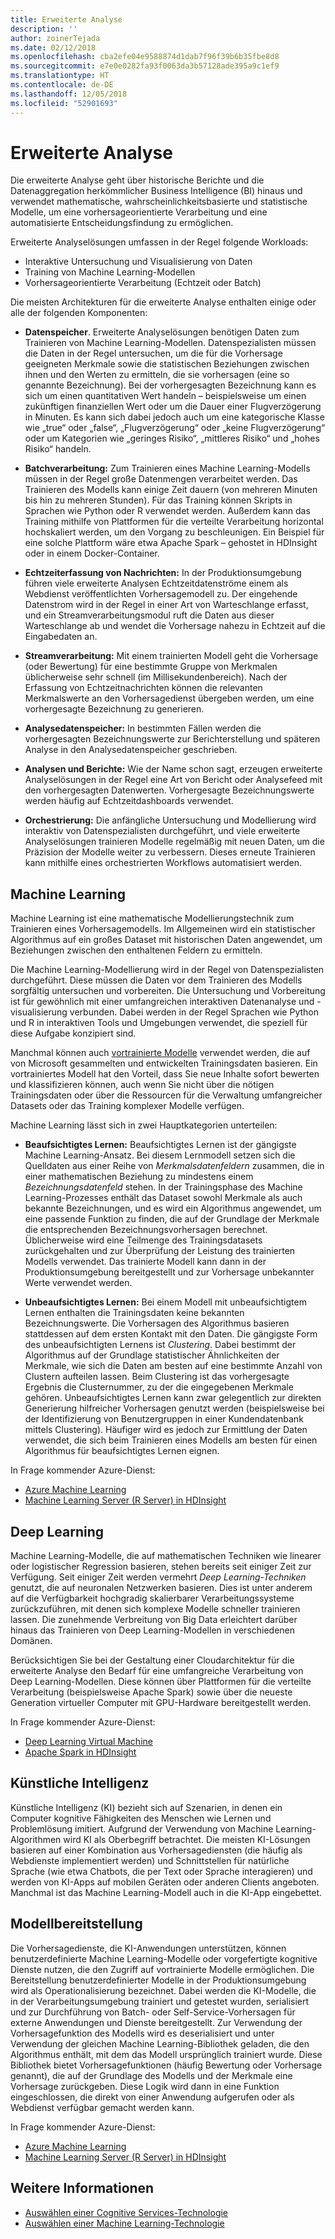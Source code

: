 ```yaml
---
title: Erweiterte Analyse
description: ''
author: zoinerTejada
ms.date: 02/12/2018
ms.openlocfilehash: cba2efe04e9588874d1dab7f96f39b6b35fbe8d8
ms.sourcegitcommit: e7e0e0282fa93f0063da3b57128ade395a9c1ef9
ms.translationtype: HT
ms.contentlocale: de-DE
ms.lasthandoff: 12/05/2018
ms.locfileid: "52901693"
---
```

# <a name="advanced-analytics"></a>Erweiterte Analyse

Die erweiterte Analyse geht über historische Berichte und die Datenaggregation herkömmlicher Business Intelligence (BI) hinaus und verwendet mathematische, wahrscheinlichkeitsbasierte und statistische Modelle, um eine vorhersageorientierte Verarbeitung und eine automatisierte Entscheidungsfindung zu ermöglichen.

Erweiterte Analyselösungen umfassen in der Regel folgende Workloads:

* Interaktive Untersuchung und Visualisierung von Daten
* Training von Machine Learning-Modellen
* Vorhersageorientierte Verarbeitung (Echtzeit oder Batch)

Die meisten Architekturen für die erweiterte Analyse enthalten einige oder alle der folgenden Komponenten:

* **Datenspeicher**. Erweiterte Analyselösungen benötigen Daten zum Trainieren von Machine Learning-Modellen. Datenspezialisten müssen die Daten in der Regel untersuchen, um die für die Vorhersage geeigneten Merkmale sowie die statistischen Beziehungen zwischen ihnen und den Werten zu ermitteln, die sie vorhersagen (eine so genannte Bezeichnung). Bei der vorhergesagten Bezeichnung kann es sich um einen quantitativen Wert handeln – beispielsweise um einen zukünftigen finanziellen Wert oder um die Dauer einer Flugverzögerung in Minuten. Es kann sich dabei jedoch auch um eine kategorische Klasse wie „true“ oder „false“, „Flugverzögerung“ oder „keine Flugverzögerung“ oder um Kategorien wie „geringes Risiko“, „mittleres Risiko“ und „hohes Risiko“ handeln.

* **Batchverarbeitung:** Zum Trainieren eines Machine Learning-Modells müssen in der Regel große Datenmengen verarbeitet werden. Das Trainieren des Modells kann einige Zeit dauern (von mehreren Minuten bis hin zu mehreren Stunden). Für das Training können Skripts in Sprachen wie Python oder R verwendet werden. Außerdem kann das Training mithilfe von Plattformen für die verteilte Verarbeitung horizontal hochskaliert werden, um den Vorgang zu beschleunigen. Ein Beispiel für eine solche Plattform wäre etwa Apache Spark – gehostet in HDInsight oder in einem Docker-Container.

* **Echtzeiterfassung von Nachrichten:** In der Produktionsumgebung führen viele erweiterte Analysen Echtzeitdatenströme einem als Webdienst veröffentlichten Vorhersagemodell zu. Der eingehende Datenstrom wird in der Regel in einer Art von Warteschlange erfasst, und ein Streamverarbeitungsmodul ruft die Daten aus dieser Warteschlange ab und wendet die Vorhersage nahezu in Echtzeit auf die Eingabedaten an.  

* **Streamverarbeitung:** Mit einem trainierten Modell geht die Vorhersage (oder Bewertung) für eine bestimmte Gruppe von Merkmalen üblicherweise sehr schnell (im Millisekundenbereich). Nach der Erfassung von Echtzeitnachrichten können die relevanten Merkmalswerte an den Vorhersagedienst übergeben werden, um eine vorhergesagte Bezeichnung zu generieren.

* **Analysedatenspeicher:** In bestimmten Fällen werden die vorhergesagten Bezeichnungswerte zur Berichterstellung und späteren Analyse in den Analysedatenspeicher geschrieben.

* **Analysen und Berichte:** Wie der Name schon sagt, erzeugen erweiterte Analyselösungen in der Regel eine Art von Bericht oder Analysefeed mit den vorhergesagten Datenwerten. Vorhergesagte Bezeichnungswerte werden häufig auf Echtzeitdashboards verwendet.

* **Orchestrierung:** Die anfängliche Untersuchung und Modellierung wird interaktiv von Datenspezialisten durchgeführt, und viele erweiterte Analyselösungen trainieren Modelle regelmäßig mit neuen Daten, um die Präzision der Modelle weiter zu verbessern. Dieses erneute Trainieren kann mithilfe eines orchestrierten Workflows automatisiert werden.

## <a name="machine-learning"></a>Machine Learning
Machine Learning ist eine mathematische Modellierungstechnik zum Trainieren eines Vorhersagemodells. Im Allgemeinen wird ein statistischer Algorithmus auf ein großes Dataset mit historischen Daten angewendet, um Beziehungen zwischen den enthaltenen Feldern zu ermitteln.

Die Machine Learning-Modellierung wird in der Regel von Datenspezialisten durchgeführt. Diese müssen die Daten vor dem Trainieren des Modells sorgfältig untersuchen und vorbereiten. Die Untersuchung und Vorbereitung ist für gewöhnlich mit einer umfangreichen interaktiven Datenanalyse und -visualisierung verbunden. Dabei werden in der Regel Sprachen wie Python und R in interaktiven Tools und Umgebungen verwendet, die speziell für diese Aufgabe konzipiert sind.

Manchmal können auch [vortrainierte Modelle](/machine-learning-server/install/microsoftml-install-pretrained-models) verwendet werden, die auf von Microsoft gesammelten und entwickelten Trainingsdaten basieren. Ein vortrainiertes Modell hat den Vorteil, dass Sie neue Inhalte sofort bewerten und klassifizieren können, auch wenn Sie nicht über die nötigen Trainingsdaten oder über die Ressourcen für die Verwaltung umfangreicher Datasets oder das Training komplexer Modelle verfügen.

Machine Learning lässt sich in zwei Hauptkategorien unterteilen:

* **Beaufsichtigtes Lernen:** Beaufsichtigtes Lernen ist der gängigste Machine Learning-Ansatz. Bei diesem Lernmodell setzen sich die Quelldaten aus einer Reihe von *Merkmalsdatenfeldern* zusammen, die in einer mathematischen Beziehung zu mindestens einem *Bezeichnungsdatenfeld* stehen. In der Trainingsphase des Machine Learning-Prozesses enthält das Dataset sowohl Merkmale als auch bekannte Bezeichnungen, und es wird ein Algorithmus angewendet, um eine passende Funktion zu finden, die auf der Grundlage der Merkmale die entsprechenden Bezeichnungsvorhersagen berechnet. Üblicherweise wird eine Teilmenge des Trainingsdatasets zurückgehalten und zur Überprüfung der Leistung des trainierten Modells verwendet. Das trainierte Modell kann dann in der Produktionsumgebung bereitgestellt und zur Vorhersage unbekannter Werte verwendet werden. 

* **Unbeaufsichtigtes Lernen:** Bei einem Modell mit unbeaufsichtigtem Lernen enthalten die Trainingsdaten keine bekannten Bezeichnungswerte. Die Vorhersagen des Algorithmus basieren stattdessen auf dem ersten Kontakt mit den Daten. Die gängigste Form des unbeaufsichtigten Lernens ist *Clustering*. Dabei bestimmt der Algorithmus auf der Grundlage statistischer Ähnlichkeiten der Merkmale, wie sich die Daten am besten auf eine bestimmte Anzahl von Clustern aufteilen lassen. Beim Clustering ist das vorhergesagte Ergebnis die Clusternummer, zu der die eingegebenen Merkmale gehören. Unbeaufsichtigtes Lernen kann zwar gelegentlich zur direkten Generierung hilfreicher Vorhersagen genutzt werden (beispielsweise bei der Identifizierung von Benutzergruppen in einer Kundendatenbank mittels Clustering). Häufiger wird es jedoch zur Ermittlung der Daten verwendet, die sich beim Trainieren eines Modells am besten für einen Algorithmus für beaufsichtigtes Lernen eignen.

In Frage kommender Azure-Dienst:

- [Azure Machine Learning](/azure/machine-learning/)
- [Machine Learning Server (R Server) in HDInsight](/azure/hdinsight/r-server/r-server-overview)

## <a name="deep-learning"></a>Deep Learning

Machine Learning-Modelle, die auf mathematischen Techniken wie linearer oder logistischer Regression basieren, stehen bereits seit einiger Zeit zur Verfügung. Seit einiger Zeit werden vermehrt *Deep Learning-Techniken* genutzt, die auf neuronalen Netzwerken basieren. Dies ist unter anderem auf die Verfügbarkeit hochgradig skalierbarer Verarbeitungssysteme zurückzuführen, mit denen sich komplexe Modelle schneller trainieren lassen. Die zunehmende Verbreitung von Big Data erleichtert darüber hinaus das Trainieren von Deep Learning-Modellen in verschiedenen Domänen.

Berücksichtigen Sie bei der Gestaltung einer Cloudarchitektur für die erweiterte Analyse den Bedarf für eine umfangreiche Verarbeitung von Deep Learning-Modellen. Diese können über Plattformen für die verteilte Verarbeitung (beispielsweise Apache Spark) sowie über die neueste Generation virtueller Computer mit GPU-Hardware bereitgestellt werden.

In Frage kommender Azure-Dienst:

- [Deep Learning Virtual Machine](/azure/machine-learning/data-science-virtual-machine/deep-learning-dsvm-overview)
- [Apache Spark in HDInsight](/azure/hdinsight/spark/apache-spark-overview)

## <a name="artificial-intelligence"></a>Künstliche Intelligenz

Künstliche Intelligenz (KI) bezieht sich auf Szenarien, in denen ein Computer kognitive Fähigkeiten des Menschen wie Lernen und Problemlösung imitiert. Aufgrund der Verwendung von Machine Learning-Algorithmen wird KI als Oberbegriff betrachtet. Die meisten KI-Lösungen basieren auf einer Kombination aus Vorhersagediensten (die häufig als Webdienste implementiert werden) und Schnittstellen für natürliche Sprache (wie etwa Chatbots, die per Text oder Sprache interagieren) und werden von KI-Apps auf mobilen Geräten oder anderen Clients angeboten. Manchmal ist das Machine Learning-Modell auch in die KI-App eingebettet. 

## <a name="model-deployment"></a>Modellbereitstellung

Die Vorhersagedienste, die KI-Anwendungen unterstützen, können benutzerdefinierte Machine Learning-Modelle oder vorgefertigte kognitive Dienste nutzen, die den Zugriff auf vortrainierte Modelle ermöglichen. Die Bereitstellung benutzerdefinierter Modelle in der Produktionsumgebung wird als Operationalisierung bezeichnet. Dabei werden die KI-Modelle, die in der Verarbeitungsumgebung trainiert und getestet wurden, serialisiert und zur Durchführung von Batch- oder Self-Service-Vorhersagen für externe Anwendungen und Dienste bereitgestellt. Zur Verwendung der Vorhersagefunktion des Modells wird es deserialisiert und unter Verwendung der gleichen Machine Learning-Bibliothek geladen, die den Algorithmus enthält, mit dem das Modell ursprünglich trainiert wurde. Diese Bibliothek bietet Vorhersagefunktionen (häufig Bewertung oder Vorhersage genannt), die auf der Grundlage des Modells und der Merkmale eine Vorhersage zurückgeben. Diese Logik wird dann in eine Funktion eingeschlossen, die direkt von einer Anwendung aufgerufen oder als Webdienst verfügbar gemacht werden kann. 

In Frage kommender Azure-Dienst:

- [Azure Machine Learning](/azure/machine-learning/)
- [Machine Learning Server (R Server) in HDInsight](/azure/hdinsight/r-server/r-server-overview)


## <a name="see-also"></a>Weitere Informationen

- [Auswählen einer Cognitive Services-Technologie](../technology-choices/cognitive-services.md)
- [Auswählen einer Machine Learning-Technologie](../technology-choices/data-science-and-machine-learning.md)
